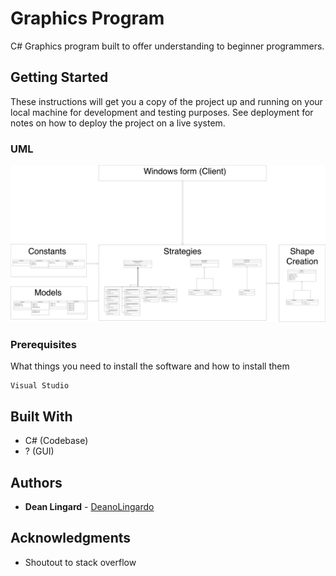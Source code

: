 # Graphics Program

C# Graphics program built to offer understanding to beginner programmers.

## Getting Started

These instructions will get you a copy of the project up and running on your local machine for development and testing purposes. See deployment for notes on how to deploy the project on a live system.


### UML 
![UML Diagram](GPUML-notfinal.png)


### Prerequisites

What things you need to install the software and how to install them

```
Visual Studio
```

## Built With

* C# (Codebase)
* ? (GUI)

## Authors

* **Dean Lingard** - [DeanoLingardo](https://github.com/deanolingardo)

## Acknowledgments

* Shoutout to stack overflow
